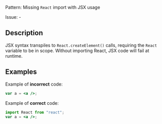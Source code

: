 Pattern: Missing `React` import with JSX usage

Issue: -

## Description

JSX syntax transpiles to `React.createElement()` calls, requiring the `React` variable to be in scope. Without importing React, JSX code will fail at runtime.

## Examples

Example of **incorrect** code:
```jsx
var a = <a />;
```

Example of **correct** code:
```jsx
import React from "react";
var a = <a />;
```